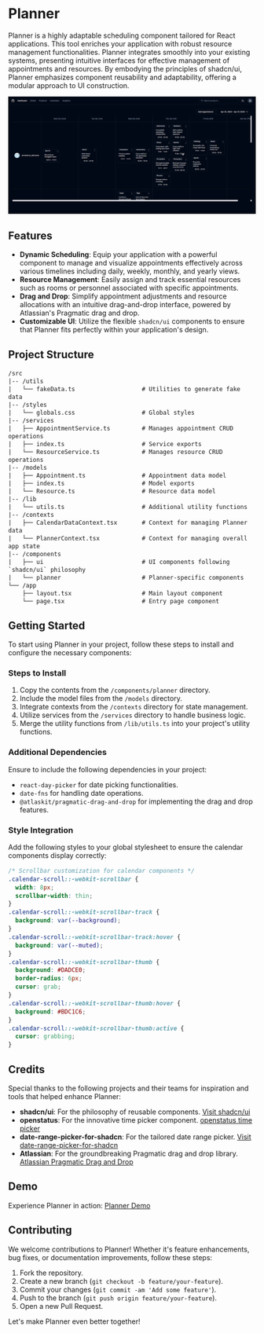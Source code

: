 # Planner

Planner is a highly adaptable scheduling component tailored for React applications. This tool enriches your application with robust resource management functionalities. Planner integrates smoothly into your existing systems, presenting intuitive interfaces for effective management of appointments and resources. By embodying the principles of shadcn/ui, Planner emphasizes component reusability and adaptability, offering a modular approach to UI construction.

![demo](./images/demo.gif)

## Features

- **Dynamic Scheduling**: Equip your application with a powerful component to manage and visualize appointments effectively across various timelines including daily, weekly, monthly, and yearly views.
- **Resource Management**: Easily assign and track essential resources such as rooms or personnel associated with specific appointments.
- **Drag and Drop**: Simplify appointment adjustments and resource allocations with an intuitive drag-and-drop interface, powered by Atlassian's Pragmatic drag and drop.
- **Customizable UI**: Utilize the flexible `shadcn/ui` components to ensure that Planner fits perfectly within your application's design.

## Project Structure

```plaintext
/src
|-- /utils
|   └── fakeData.ts                   # Utilities to generate fake data
|-- /styles
|   └── globals.css                   # Global styles
|-- /services
|   ├── AppointmentService.ts         # Manages appointment CRUD operations
|   ├── index.ts                      # Service exports
|   └── ResourceService.ts            # Manages resource CRUD operations
|-- /models
|   ├── Appointment.ts                # Appointment data model
|   ├── index.ts                      # Model exports
|   └── Resource.ts                   # Resource data model
|-- /lib
|   └── utils.ts                      # Additional utility functions
|-- /contexts
|   ├── CalendarDataContext.tsx       # Context for managing Planner data
|   └── PlannerContext.tsx            # Context for managing overall app state
|-- /components
|   ├── ui                            # UI components following `shadcn/ui` philosophy
|   └── planner                       # Planner-specific components
└── /app
    ├── layout.tsx                    # Main layout component
    └── page.tsx                      # Entry page component
```

## Getting Started

To start using Planner in your project, follow these steps to install and configure the necessary components:

### Steps to Install

1. Copy the contents from the `/components/planner` directory.
2. Include the model files from the `/models` directory.
3. Integrate contexts from the `/contexts` directory for state management.
4. Utilize services from the `/services` directory to handle business logic.
5. Merge the utility functions from `/lib/utils.ts` into your project's utility functions.

### Additional Dependencies

Ensure to include the following dependencies in your project:

- `react-day-picker` for date picking functionalities.
- `date-fns` for handling date operations.
- `@atlaskit/pragmatic-drag-and-drop` for implementing the drag and drop features.

### Style Integration

Add the following styles to your global stylesheet to ensure the calendar components display correctly:

```css
/* Scrollbar customization for calendar components */
.calendar-scroll::-webkit-scrollbar {
  width: 8px;
  scrollbar-width: thin;
}
.calendar-scroll::-webkit-scrollbar-track {
  background: var(--background);
}
.calendar-scroll::-webkit-scrollbar-track:hover {
  background: var(--muted);
}
.calendar-scroll::-webkit-scrollbar-thumb {
  background: #DADCE0;
  border-radius: 6px;
  cursor: grab;
}
.calendar-scroll::-webkit-scrollbar-thumb:hover {
  background: #BDC1C6;
}
.calendar-scroll::-webkit-scrollbar-thumb:active {
  cursor: grabbing;
}
```

## Credits

Special thanks to the following projects and their teams for inspiration and tools that helped enhance Planner:

- **shadcn/ui**: For the philosophy of reusable components. [Visit shadcn/ui](https://github.com/shadcn/ui)
- **openstatus**: For the innovative time picker component. [openstatus time picker](https://time.openstatus.dev/#time-picker-demo.tsx)
- **date-range-picker-for-shadcn**: For the tailored date range picker. [Visit date-range-picker-for-shadcn](https://github.com/johnpolacek/date-range-picker-for-shadcn/tree/main)
- **Atlassian**: For the groundbreaking Pragmatic drag and drop library. [Atlassian Pragmatic Drag and Drop](https://atlassian.github.io/pragmatic-drag-and-drop/)

## Demo

Experience Planner in action: [Planner Demo](https://planner-tau-two.vercel.app/)

## Contributing

We welcome contributions to Planner! Whether it's feature enhancements, bug fixes, or documentation improvements, follow these steps:

1. Fork the repository.
2. Create a new branch (`git checkout -b feature/your-feature`).
3. Commit your changes (`git commit -am 'Add some feature'`).
4. Push to the branch (`git push origin feature/your-feature`).
5. Open a new Pull Request.

Let's make Planner even better together!